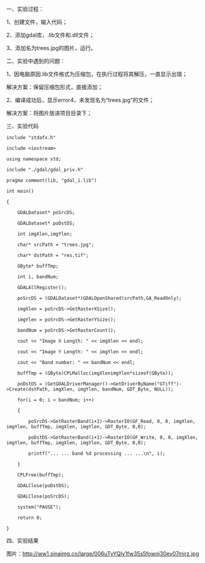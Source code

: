 一、实验过程：

1、创建文件，输入代码；

2、添加gdal库，.lib文件和.dll文件；

3、添加名为trees.jpg的图片，运行。

二、实验中遇到的问题：

1、因电脑原因.lib文件格式为压缩包，在执行过程将其解压，一直显示出错；

解决方案：保留压缩包形式，直接添加；

2、编译成功后，显示error4，未发现名为“trees.jpg”的文件；

解决方案：将图片放进项目目录下；

三、实验代码

	include "stdafx.h"
	
	include <iostream>
	
	using namespace std;
	
	include "./gdal/gdal_priv.h"
	
	pragma comment(lib, "gdal_i.lib")
	
	int main()
	
	{
	
		GDALDataset* poSrcDS;
	
		GDALDataset* poDstDS;
	
		int imgXlen,imgYlen;
	
		char* srcPath = "trees.jpg";
	
		char* dstPath = "res.tif";
	
		GByte* buffTmp;
	
		int i, bandNum;
	
		GDALAllRegister();
	
		poSrcDS = (GDALDataset*)GDALOpenShared(srcPath,GA_ReadOnly);
	
		imgXlen = poSrcDS->GetRasterXSize();
	
		imgYlen = poSrcDS->GetRasterYSize();
	
		bandNum = poSrcDS->GetRasterCount();
	
		cout << "Image X Length: " << imgXlen << endl;
	
		cout << "Image Y Length: " << imgYlen << endl;
	
		cout << "Band number: " << bandNum << endl;
	
		buffTmp = (GByte)CPLMalloc(imgXlenimgYlen*sizeof(GByte));
	
		poDstDS = (GetGDALDriverManager()->GetDriverByName("GTiff")->Create(dstPath, imgXlen, imgYlen, bandNum, GDT_Byte, NULL));
	
		for(i = 0; i < bandNum; i++)
	
		{
	
			poSrcDS->GetRasterBand(i+1)->RasterIO(GF_Read, 0, 0, imgXlen, imgYlen, buffTmp, imgXlen, imgYlen, GDT_Byte, 0,0);
	
			poDstDS->GetRasterBand(i+1)->RasterIO(GF_Write, 0, 0, imgXlen, imgYlen, buffTmp, imgXlen, imgYlen, GDT_Byte, 0,0);
	
			printf("... ... band %d processing ... ...\n", i);
	
		}
	
		CPLFree(buffTmp);
	
		GDALClose(poDstDS);
	
		GDALClose(poSrcDS);
	
		system("PAUSE");
	
		return 0;
	
	}

四、实验结果

图片：http://ww1.sinaimg.cn/large/006uTyYQly1fw35s5fowoj30ev07mjrz.jpg